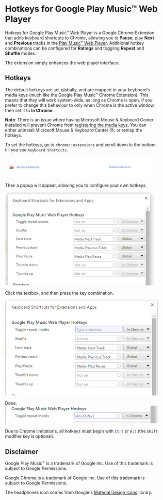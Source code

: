 # Hotkeys for Google Play Music&trade; Web Player
Hotkeys for Google Play Music&trade; Web Player is a Google Chrome Extension
 that adds keyboard shortcuts to Chrome, allowing you to **Pause**, play
 **Next** and **Previous** tracks in the
 [Play Music&trade; Web Player](https://play.google.com/music/listen). Additional
 hotkey combinations can be configured for **Ratings** and toggling **Repeat**
 and **Shuffle** modes.

The extension simply enhances the web player interface.

## Hotkeys
The default hotkeys are set globally, and are mapped to your keyboard's media
 keys (much like the Google Play Music&trade; Chrome Extension). This means that they
 will work system-wide, as long as Chrome is open. If you prefer to change this
 behaviour to only when Chrome is the active window, then set it to **In Chrome**.

**Note**: There is an issue where having Microsoft Mouse & Keyboard Center
 installed will prevent Chrome from
 [registering the media keys](https://code.google.com/p/chromium/issues/detail?id=405366).
 You can either uninstall Microsoft Mouse & Keyboard Center :sweat:, or remap
 the hotkeys.

To set the hotkeys, go to ``chrome::extensions`` and scroll down to the bottom
 till you see ``Keyboard Shortcuts``.

![Keyboard Shortcuts](get-extensions.png)

Then a popup will appear, allowing you to configure your own hotkeys.

![Set hotkeys](hotkeys.png)

Click the textbox, and then press the key combination.

![Click the textbox to add](add-shortcut.png)

Done.
![Done](added.png)

Due to Chrome limitations, all hotkeys must begin with ``Ctrl`` or ``Alt`` (the
 ``Shift`` modifier key is optional).



## Disclaimer
Google Play Music&trade; is a trademark of Google Inc. Use of this trademark is subject
 to Google Permissions.

Google Chrome is a trademark of Google Inc. Use of this trademark is subject to
 Google Permissions.

The headphones icon comes from Google's
 [Material Design Icons](https://github.com/google/material-design-icons) library.
